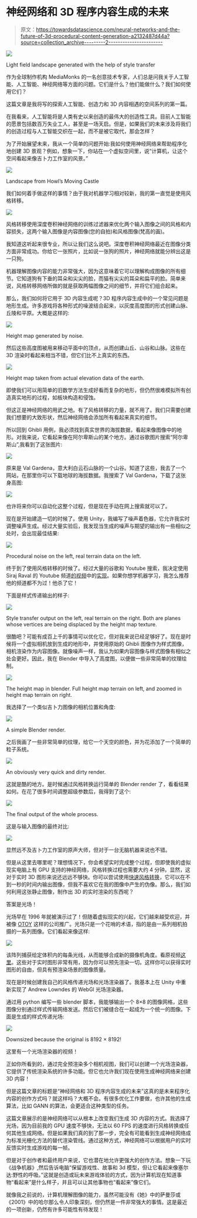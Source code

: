 # 神经网络和 3D 程序内容生成的未来

> 原文：<https://towardsdatascience.com/neural-networks-and-the-future-of-3d-procedural-content-generation-a2132487d44a?source=collection_archive---------2----------------------->

![](img/1804948ad2d0b25d99e986fdad228676.png)

Light field landscape generated with the help of style transfer

作为全球制作机构 MediaMonks 的一名创意技术专家，人们总是问我关于人工智能、人工智能、神经网络等方面的问题。它们是什么？他们能做什么？我们如何使用它们？

这篇文章是我将写的探索人工智能、创造力和 3D 内容相遇的空间系列的第一篇。

在我看来，人工智能将是人类有史以来创造的最伟大的创造性工具。目前人工智能的愿景包括数百万失业工人，甚至是一场天启。但是，如果我们的未来涉及将我们的创造过程与人工智能交织在一起，而不是被它取代，那会怎样？

为了开始展望未来，我从一个简单的问题开始:我如何使用神经网络来帮助程序化地创建 3D 景观？例如，想象一下，你站在一个虚拟空间里，说“计算机，让这个空间看起来像吉卜力工作室的风景。”

![](img/71e8e35bb2f673527a6532c6065fa638.png)

Landscape from Howl’s Moving Castle

我们如何着手做这样的事情？由于我对机器学习相对较新，我的第一直觉是使用风格转移。

![](img/fc98e4d2519b5bd0fc5d83b7e269ccad.png)

风格转移使用深度卷积神经网络的训练过滤器来优化两个输入图像之间的风格和内容损失，这两个输入图像是内容图像(您的自拍)和风格图像(梵高的画)。

我知道这听起来很专业，所以让我们这么说吧。深度卷积神经网络最近在图像分类方面非常成功。你给它一张照片，比如说一张狗的照片，神经网络就能分辨出这是一只狗。

机器理解图像内容的能力非常强大，因为这意味着它可以理解构成图像的所有细节。它知道狗有下垂的耳朵和尖尖的脸，而猫有尖尖的耳朵和扁平的脸。简单来说，风格转移网络所做的就是获取两幅图像之间的细节，并将它们组合起来。

那么，我们如何将它用于 3D 内容生成呢？3D 程序内容生成中的一个常见问题是地形生成。许多游戏将各种形式的噪波结合起来，以灰度高度图的形式创建山脉、丘陵和平原。大概是这样的:

![](img/4932d3f45d1405b5c930c37b69cc1fe5.png)

Height map generated by noise.

然后这些高度图被用来移动平面中的顶点，从而创建山丘、山谷和山脉。这些在 3D 渲染时看起来相当不错，但它们比不上真实的东西。

![](img/efd1a41d0a50a830c93f39aadbbbf1a9.png)

Height map taken from actual elevation data of the earth.

即使我们可以用简单的旧数学方法生成好看而复杂的地形，但仍然很难模拟所有创造真实地形的过程，如板块构造和侵蚀。

但这正是神经网络的用武之地。有了风格转移的力量，就不用了。我们只需要创建我们想要的大致形状，然后神经网络会添加所有看起来真实的细节。

所以回到 Ghibli 用例，我必须找到真实世界的海拔数据，看起来像图像中的地形。对我来说，它看起来像在阿尔卑斯山的某个地方。通过谷歌图片搜索“阿尔卑斯山”,我看到了这张图片:

![](img/e45ef04cf6e321168cb2b27a1bbc33e4.png)

原来是 Val Gardena，意大利白云石山脉的一个山谷。知道了这些，我去了一个网站，在那里你可以下载地球的海拔数据。我搜索了 Val Gardena，下载了这张身高图:

![](img/6a9df8c75ee1ba89e6313dee62e6c0fe.png)

也许将来你可以自动化这整个过程，但是现在手动在网上搜索就可以了。

现在是开始建造一切的时候了。使用 Unity，我编写了噪声着色器，它允许我实时调整噪声生成。经过大量实验后，我发现当生成的噪声与期望的输出有一些相似之处时，会出现最佳结果:

![](img/a1df49a5ba53f48991e0f146485f25e5.png)

Procedural noise on the left, real terrain data on the left.

终于到了使用风格转移的时候了。经过大量的谷歌和 Youtube 搜索，我决定使用 Siraj Raval 的 Youtube 频道[的](https://www.youtube.com/channel/UCWN3xxRkmTPmbKwht9FuE5A)[视频](https://www.youtube.com/watch?v=Oex0eWoU7AQ&t=13s)中的[实现](https://github.com/llSourcell/How-to-Generate-Art-Demo)。如果你想学机器学习，我怎么推荐他的频道都不为过！他杀了它！

下面是样式传递输出的样子:

![](img/08fd512862a3575a7ad612ab83c664cf.png)

Style transfer output on the left, real terrain on the right. Both are planes whose vertices are being displaced by the height map texture.

很酷吧？可能有成百上千的事情可以优化它，但对我来说已经足够好了。现在是时候将一个虚拟相机放到生成的地形中，并使用原始的 Ghibli 图像作为样式图像，相机渲染作为内容图像。就像噪声一样，我认为如果内容图像与样式图像有相似之处会更好。因此，我在 Blender 中导入了高度图，以便做一些非常简单的纹理绘制。

![](img/2ee4f7a99542a7d24442e9ce16f1231d.png)

The height map in blender. Full height map terrain on left, and zoomed in height map terrain on right.

我选择了一个类似吉卜力图像的相机位置和角度:

![](img/6f669ff9bbd724646042e7999d338ff1.png)

A simple Blender render.

之后我画了一些非常简单的纹理，给它一个天空的颜色，并为花添加了一个简单的粒子系统。

![](img/a69eb21cb208414662c3044ab1d97e34.png)

An obviously very quick and dirty render.

这就是酷的地方。是时候通过风格转换运行简单的 Blender render 了，看看结果如何。在花了很多时间调整超级参数后，我得到了这个:

![](img/49df14e8002f7f07bce5b44ed224749b.png)

The final output of the whole process.

这是与输入图像的最终对比:

![](img/9904c18fc7bf6e8292ecbb9797c93fd8.png)

显然远不及吉卜力工作室的原声大师，但对于一台无脑机器来说也不错。

但是从这里去哪里呢？理想情况下，你会希望实时完成整个过程，但即使我的虚拟现实电脑上有 GPU 支持的神经网络，风格转换过程也需要大约 4 分钟。显然，这对于实时 3D 图形来说还远远不够快。你可以尝试使用[快速风格转换](https://github.com/lengstrom/fast-style-transfer)，它可以在不到一秒的时间内输出图像，但我不喜欢它在我的图像中产生的伪像。那么，我们如何利用这张静止图像，制作出 3D 的实时渲染的东西呢？

答案是光场！

光场早在 1996 年就被演示过了！但随着虚拟现实的兴起，它们越来越受欢迎，并被像 [OTOY](https://home.otoy.com/render/light-fields/) 这样的公司推广。光场只是一个花哨的术语，指的是由一系列相机拍摄的一系列图像。它们看起来像这样:

![](img/4e419c6e02451ab531a2c84ea1bfa197.png)

该阵列捕获给定体积内的每条光线，从而能够合成新的摄像机角度。看原视频[这里](https://www.youtube.com/watch?v=dMcZpeGOBPI)。这些对于实时图形非常有用，因为你可以预先渲染一切。这样你可以获得实时图形的自由，但具有预渲染场景的图像质量。

现在是时候创建我自己的风格传递光场和光场渲染器了。我基本上在 Unity 中重新实现了 Andrew Lowndes 的 WebGl 光场渲染器。

通过用 python 编写一些 blender 脚本，我能够输出一个 8×8 的图像网格，这些图像分别通过样式传输网络发送。然后它们被缝合在一起成为一个统一的图像。下面是生成的样式传递光场:

![](img/865d2f002a2ffed4c0e330ce3de262fa.png)

Downsized because the original is 8192 × 8192!

这里有一个光场渲染器的视频！

正如你所看到的，通过完全预渲染多个相机视图，我们可以创建一个光场渲染器，它提供了传统渲染系统的许多功能。但它也允许我们现在使用生成神经网络来创建 3D 内容！

但是这篇文章的标题是“神经网络和 3D 程序内容生成的未来”这真的是未来程序化内容的创作方式吗？就这样吗？大概不会。有很多优化工作要做，也许其他的生成算法，比如 GANN 的算法，会更适合这种类型的任务。

这篇文章展示的是神经网络可以从根本上改变我们生成 3D 内容的方式。我选择了光场，因为目前我的 GPU 速度不够快，无法以 60 FPS 的速度进行风格转换或任何其他生成网络。但是如果我们真的到了那一步，完全有可能看到生成神经网络成为标准光栅化方法的替代渲染管线。通过这种方式，神经网络可以根据用户的实时反馈实时生成游戏的每一帧。

但是对于创作者和最终用户来说，它也潜在地允许更强大的创作方法。想象一下玩《战争机器》,然后告诉电脑“保留游戏性、故事和 3d 模型，但让它看起来像塞尔达:野性的呼吸。”这就是创造或玩未来游戏体验的方式，因为计算机现在知道事物“看起来”是什么样子，并且可以让其他事物也“看起来”像它们。

就像我之前说的，计算机理解图像的能力，虽然可能没有《她》中的萨曼莎或《2001》中的哈尔那么令人印象深刻，但仍然是一件非常强大的事情。这是最近的一项创新，仍然有许多可能性有待发现！